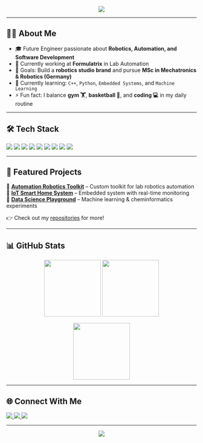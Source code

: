 <!-- Profile Banner -->
<p align="center">
  <img src="https://capsule-render.vercel.app/api?type=waving&color=0:1e3c72,100:2a5298&height=200&section=header&text=Hi%20👋,%20I'm%20Lucky Setiawan&fontSize=40&fontColor=ffffff&animation=fadeIn&fontAlignY=35" />
</p>

---

## 👨‍💻 About Me
- 🎓 Future Engineer passionate about **Robotics, Automation, and Software Development**  
- 💼 Currently working at **Formulatrix** in Lab Automation  
- 🎯 Goals: Build a **robotics studio brand** and pursue **MSc in Mechatronics & Robotics (Germany)**  
- 🌱 Currently learning: `C++`, `Python`, `Embedded Systems`, and `Machine Learning`  
- ⚡ Fun fact: I balance **gym 🏋️**, **basketball 🏀**, and **coding 💻** in my daily routine  

---

## 🛠️ Tech Stack
<p>
  <!-- Languages -->
  <img src="https://img.shields.io/badge/C++-00599C?style=for-the-badge&logo=c%2b%2b&logoColor=white"/>
  <img src="https://img.shields.io/badge/Python-3776AB?style=for-the-badge&logo=python&logoColor=white"/>
  <img src="https://img.shields.io/badge/JavaScript-F7DF1E?style=for-the-badge&logo=javascript&logoColor=black"/>

  <!-- Frameworks -->
  <img src="https://img.shields.io/badge/React-20232A?style=for-the-badge&logo=react&logoColor=61DAFB"/>
  <img src="https://img.shields.io/badge/Node.js-43853D?style=for-the-badge&logo=node.js&logoColor=white"/>
  <img src="https://img.shields.io/badge/Arduino-00979D?style=for-the-badge&logo=arduino&logoColor=white"/>
  <img src="https://img.shields.io/badge/Raspberry%20Pi-C51A4A?style=for-the-badge&logo=raspberrypi&logoColor=white"/>

  <!-- Microcontroller -->
  <img src="https://img.shields.io/badge/STM32-0072C6?style=for-the-badge&logo=stmicroelectronics&logoColor=white"/>
  <img src="https://img.shields.io/badge/ESP32-3C3C3B?style=for-the-badge&logo=espressif&logoColor=white"/>
</p>

---

## 🚀 Featured Projects
🔹 [**Automation Robotics Toolkit**](https://github.com/YourUsername/your-repo) – Custom toolkit for lab robotics automation  
🔹 [**IoT Smart Home System**](https://github.com/YourUsername/your-repo) – Embedded system with real-time monitoring  
🔹 [**Data Science Playground**](https://github.com/YourUsername/your-repo) – Machine learning & cheminformatics experiments  

👉 Check out my [repositories](https://github.com/YourUsername?tab=repositories) for more!

---

## 📊 GitHub Stats
<p align="center">
  <img src="https://github-readme-stats.vercel.app/api?username=YourUsername&show_icons=true&theme=tokyonight" height="150"/>
  <img src="https://github-readme-streak-stats.herokuapp.com/?user=YourUsername&theme=tokyonight" height="150"/>
</p>
<p align="center">
  <img src="https://github-readme-stats.vercel.app/api/top-langs/?username=YourUsername&layout=compact&theme=tokyonight" height="150"/>
</p>

---

## 🌐 Connect With Me
<p>
  <a href="https://linkedin.com/in/your-linkedin">
    <img src="https://img.shields.io/badge/LinkedIn-0A66C2?style=for-the-badge&logo=linkedin&logoColor=white"/>
  </a>
  <a href="https://instagram.com/your-instagram">
    <img src="https://img.shields.io/badge/Instagram-E4405F?style=for-the-badge&logo=instagram&logoColor=white"/>
  </a>
  <a href="mailto:yourname@email.com">
    <img src="https://img.shields.io/badge/Email-D14836?style=for-the-badge&logo=gmail&logoColor=white"/>
  </a>
</p>

---

<p align="center">
  <img src="https://capsule-render.vercel.app/api?type=waving&color=0:1e3c72,100:2a5298&height=120&section=footer"/>
</p>
